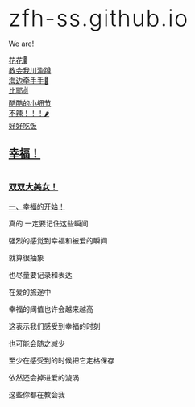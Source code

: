 # zfh-ss.github.io
We are!
<!DOCTYPE html>
<html lang="en">
<head>
    <meta charset="UTF-8">
    <meta name="viewport" content="width=device-width, initial-scale=1.0">
    <title>幸福的开始！</title>
</head>
<body>
    <a href="https://wx1.sinaimg.cn/orj360/006cm3Wgly1ho1dh1rcg8j30u0140n6w.jpg" target="_blank">花花🌼</a><br />
    <a href="https://wx1.sinaimg.cn/orj360/006cm3Wgly1ho1dh2ee5kj30u01hcgy7.jpg" target="_blank">教会我川渝蹲</a><br />
    <a href="https://wx3.sinaimg.cn/mw690/006cm3Wgly1ho1dh3a4k4j30u01407n2.jpg" target="_blank">海边牵手手👫</a><br />
    <a href="https://wx3.sinaimg.cn/mw690/006cm3Wgly1ho1dh117quj30k00zkgtv.jpg" target="_blank">比耶✌</a><br />
    <a href="https://wx4.sinaimg.cn/mw690/006cm3Wgly1ho1dh51cwaj30k00zk78j.jpg" target="_blank">酷酷的小细节</a><br />
    <a href="https://wx4.sinaimg.cn/mw690/006cm3Wgly1ho1dh5ujqkj30u01hc18n.jpg" target="_blank">不辣！！！🌶</a><br />
    <a href="https://wx1.sinaimg.cn/mw690/006cm3Wgly1ho1dh6pf5fj313u0tund0.jpg" target="_blank">好好吃饭</a><br />   
</body>
</html>
<!DOCTYPE html>
<html lang="en">
<head>
    <meta charset="UTF-8">
    <meta name="viewport" content="width=device-width, initial-scale=1.0">
    <title>幸福记录</title>
</head>
<body>
    <a href="https://weibo.com/u/5679371384" target="_blank"><h2>幸福！</h2></a><br />
    <a href="双双.html" target="_blank" ><h3>双双大美女！</h3></a><br />
    <a href="一、幸福的开始！.html" target="_blank">一、幸福的开始！</a>
    <p>真的 一定要记住这些瞬间</p>
    <p>强烈的感觉到幸福和被爱的瞬间</p>
    <p>就算很抽象</p>
    <p>也尽量要记录和表达</p>
    <p>在爱的旅途中</p>
    <P>幸福的阈值也许会越来越高</P>
    <P>这表示我们感受到幸福的时刻</P>
    <P>也可能会随之减少</P>
    <P>至少在感受到的时候把它定格保存</P>
    <P>依然还会掉进爱的漩涡</P>
    <p>这些你都在教会我</p>
</body>
</html>
<!DOCTYPE html>
<html lang="zh-CN">
<head>
    <meta charset="UTF-8">
    <meta name="viewport" content="width=device-width, initial-scale=1.0">
    <title>周年纪念计时器</title>
    <link rel="stylesheet" href="https://cdnjs.cloudflare.com/ajax/libs/font-awesome/6.0.0/css/all.min.css">
    <style>
        * {
            margin: 0;
            padding: 0;
            box-sizing: border-box;
        }
        
        body {
            font-family: 'Segoe UI', Tahoma, Geneva, Verdana, sans-serif;
            color: white;
            line-height: 1.6;
            overflow-x: hidden;
            background: #1a1a2e;
        }
        
        .container {
            max-width: 1200px;
            margin: 0 auto;
            padding: 20px;
        }
        
        header {
            text-align: center;
            padding: 30px 0;
            background: rgba(26, 26, 46, 0.85);
            border-bottom: 1px solid rgba(255, 255, 255, 0.1);
        }
        
        h1 {
            font-size: 2.8rem;
            margin-bottom: 15px;
            font-weight: 300;
            letter-spacing: 2px;
        }
        
        .subtitle {
            font-size: 1.2rem;
            opacity: 0.8;
            font-weight: 300;
            max-width: 600px;
            margin: 0 auto;
        }
        
        .image-container {
            position: relative;
            width: 100%;
            height: 70vh;
            margin: 40px 0;
            border-radius: 10px;
            overflow: hidden;
            box-shadow: 0 10px 30px rgba(0, 0, 0, 0.4);
        }
        
        .image-container img {
            width: 100%;
            height: 100%;
            object-fit: cover;
            transition: transform 0.5s ease;
        }
        
        .image-container:hover img {
            transform: scale(1.03);
        }
        
        .countdown-overlay {
            position: absolute;
            bottom: 20%;
            left: 0;
            width: 100%;
            text-align: center;
            background: rgba(0, 0, 0, 0.4);
            padding: 25px 0;
            backdrop-filter: blur(5px);
        }
        
        .countdown {
            display: flex;
            justify-content: center;
            gap: 30px;
            margin-bottom: 15px;
        }
        
        .countdown-item {
            text-align: center;
        }
        
        .countdown-number {
            font-size: 2.5rem;
            font-weight: 300;
            margin-bottom: 5px;
            text-shadow: 2px 2px 4px rgba(0, 0, 0, 0.5);
        }
        
        .countdown-label {
            font-size: 0.9rem;
            text-transform: uppercase;
            opacity: 0.8;
            letter-spacing: 1px;
        }
        
        .start-date {
            font-size: 1.2rem;
            margin-top: 15px;
            opacity: 0.9;
            font-weight: 300;
        }
        
        .message {
            text-align: center;
            max-width: 700px;
            margin: 40px auto;
            padding: 20px;
            background: rgba(255, 255, 255, 0.05);
            border-radius: 10px;
            line-height: 1.8;
        }
        
        .instructions {
            background: rgba(26, 26, 46, 0.9);
            padding: 30px;
            border-radius: 10px;
            margin: 40px 0;
        }
        
        .instructions h2 {
            margin-bottom: 20px;
            font-weight: 400;
            color: #e94560;
        }
        
        .instructions ol {
            margin-left: 20px;
            line-height: 1.8;
        }
        
        .instructions li {
            margin-bottom: 10px;
        }
        
        footer {
            text-align: center;
            padding: 30px 0;
            margin-top: 40px;
            border-top: 1px solid rgba(255, 255, 255, 0.1);
            font-size: 0.9rem;
            opacity: 0.7;
        }
        
        @media (max-width: 768px) {
            h1 {
                font-size: 2rem;
            }
            
            .countdown {
                gap: 15px;
            }
            
            .countdown-number {
                font-size: 1.8rem;
            }
            
            .image-container {
                height: 50vh;
            }
            
            .countdown-overlay {
                bottom: 15%;
                padding: 15px 0;
            }
        }
        
        @media (max-width: 480px) {
            .countdown {
                gap: 10px;
            }
            
            .countdown-number {
                font-size: 1.5rem;
            }
            
            .countdown-label {
                font-size: 0.7rem;
            }
            
            .start-date {
                font-size: 1rem;
            }
        }
    </style>
</head>
<body>
    <div class="container">
        <header>
            <h1><i class="fas fa-heart"></i> 周年纪念计时器</h1>
            <p class="subtitle">记录每一个珍贵瞬间，庆祝共同走过的美好时光</p >
        </header>
        
        <div class="image-container">
            < img src="d1.jpg" alt="纪念图片">
            
            <div class="countdown-overlay">
                <div class="countdown">
                    <div class="countdown-item">
                        <div class="countdown-number" id="days">0</div>
                        <div class="countdown-label">天</div>
                    </div>
                    <div class="countdown-item">
                        <div class="countdown-number" id="hours">0</div>
                        <div class="countdown-label">时</div>
                    </div>
                    <div class="countdown-item">
                        <div class="countdown-number" id="minutes">0</div>
                        <div class="countdown-label">分</div>
                    </div>
                    <div class="countdown-item">
                        <div class="countdown-number" id="seconds">0</div>
                        <div class="countdown-label">秒</div>
                    </div>
                </div>
                <div class="start-date">起始日: 2024年3月22日</div>
            </div>
        </div>
        
        <div class="message">
            <p>在这里记录着我们从开始到现在共同度过的每一分每一秒。</p >
        </div>
        
        <footer>
            <p>周年纪念计时器 &copy; 2023 - 珍惜每一刻</p >
        </footer>
    </div>

    <script>
        // 设置起始日期
        const startDate = new Date('2024-03-22T00:00:00');
        
        function updateCountdown() {
            const now = new Date();
            const diff = now - startDate;
            
            // 计算天、时、分、秒
            const days = Math.floor(diff / (1000 * 60 * 60 * 24));
            const hours = Math.floor((diff % (1000 * 60 * 60 * 24)) / (1000 * 60 * 60));
            const minutes = Math.floor((diff % (1000 * 60 * 60)) / (1000 * 60));
            const seconds = Math.floor((diff % (1000 * 60)) / 1000);
            
            // 更新显示
            document.getElementById('days').textContent = days;
            document.getElementById('hours').textContent = hours.toString().padStart(2, '0');
            document.getElementById('minutes').textContent = minutes.toString().padStart(2, '0');
            document.getElementById('seconds').textContent = seconds.toString().padStart(2, '0');
        }
        
        // 初始更新
        updateCountdown();
        
        // 每秒更新一次
        setInterval(updateCountdown, 1000);
    </script>
</body>
</html>
